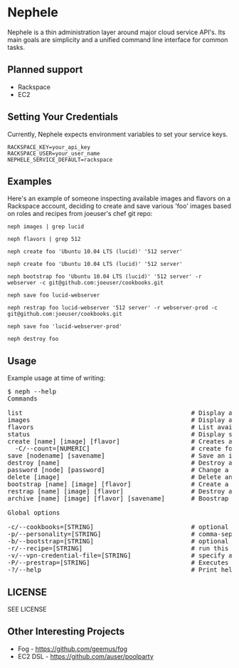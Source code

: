 Nephele
========
Nephele is a thin administration layer around major cloud service API's.  Its main goals are simplicity and a unified command line interface for common tasks.

Planned support
----------------
* Rackspace
* EC2

Setting Your Credentials
------------------------
Currently, Nephele expects environment variables to set your service keys.

    RACKSPACE_KEY=your_api_key
    RACKSPACE_USER=your_user_name
    NEPHELE_SERVICE_DEFAULT=rackspace

Examples
--------
Here's an example of someone inspecting available images and flavors on a Rackspace account, deciding to create and save various 'foo' images based on roles and recipes from joeuser's chef git repo:

    neph images | grep lucid

    neph flavors | grep 512

    neph create foo 'Ubuntu 10.04 LTS (lucid)' '512 server'

    neph create foo 'Ubuntu 10.04 LTS (lucid)' '512 server'

    neph bootstrap foo 'Ubuntu 10.04 LTS (lucid)' '512 server' -r webserver -c git@github.com:joeuser/cookbooks.git

    neph save foo lucid-webserver

    neph restrap foo lucid-webserver '512 server' -r webserver-prod -c git@github.com:joeuser/cookbooks.git

    neph save foo 'lucid-webserver-prod'

    neph destroy foo

Usage
-----
Example usage at time of writing:

<pre>
$ neph --help
Commands

list                                             # Display a list of servers
images                                           # Display available images
flavors                                          # List available flavors
status                                           # Display server status
create [name] [image] [flavor]                   # Creates a node with name, image name, flavor
  -C/--count=[NUMERIC]                           # create foo, foo2, foo3, ...
save [nodename] [savename]                       # Save an image of the node
destroy [name]                                   # Destroy a given node
password [node] [password]                       # Change a password on given node
delete [image]                                   # Delete an image
bootstrap [name] [image] [flavor]                # Create a VM and run a chef bootstrapper, optional recipe, bootstrap, cookbooks args
restrap [name] [image] [flavor]                  # Destroy and bootstrap
archive [name] [image] [flavor] [savename]       # Boostrap a VM and save an image of it

Global options

-c/--cookbooks=[STRING]                          # optional cookbooks URI
-p/--personality=[STRING]                        # comma-separated tuple of contents,targetfile to be placed at startup
-b/--bootstrap=[STRING]                          # optional bootstrapper URI, defaults to https://github.com/jodell/cookbooks/raw/master/bin/bootstrap.sh
-r/--recipe=[STRING]                             # run this recipe after bootstrapping
-v/--vpn-credential-file=[STRING]                # specify a vpnpass file to seed the target vm
-P/--prestrap=[STRING]                           # Executes a command or the contents of a file on a VM prior to bootstrapping
-?/--help                                        # Print help message
</pre>

LICENSE
-------
SEE LICENSE

Other Interesting Projects
--------------------------
* Fog - https://github.com/geemus/fog
* EC2 DSL - https://github.com/auser/poolparty
